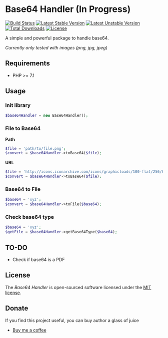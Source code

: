 # Base64 Handler (In Progress)

[![Build Status](https://travis-ci.org/normeno/base64-handler.svg?branch=master)](https://travis-ci.org/normeno/base64-handler)
[![Latest Stable Version](https://poser.pugx.org/normeno/base64-handler/v/stable)](https://packagist.org/packages/normeno/base64-handler)
[![Latest Unstable Version](https://poser.pugx.org/normeno/base64-handler/v/unstable)](https://packagist.org/packages/normeno/base64-handler)
[![Total Downloads](https://poser.pugx.org/normeno/base64-handler/downloads)](https://packagist.org/packages/normeno/base64-handler)
[![License](https://poser.pugx.org/normeno/base64-handler/license)](https://packagist.org/packages/normeno/base64-handler)

A simple and powerful package to handle base64.

_Currently only tested with images (png, jpg, jpeg)_

## Requirements

* PHP >= 7.1

## Usage

### Init library

```php
$base64Handler = new Base64Handler();
```

### File to Base64

**Path**

```php
$file = 'path/to/file.png';
$convert = $base64Handler->toBase64($file);
```

**URL**

```php
$file = 'http://icons.iconarchive.com/icons/graphicloads/100-flat/256/home-icon.png';
$convert = $base64Handler->toBase64($file);
```

### Base64 to File

```php
$base64 = 'xyz';
$convert = $base64Handler->toFile($base64);
```

### Check base64 type

```php
$base64 = 'xyz';
$getFile = $base64Handler->getBase64Type($base64);
```

## TO-DO

* Check if base64 is a PDF

## License

The _Base64 Handler_ is open-sourced software licensed under the [MIT license](https://opensource.org/licenses/MIT).

## Donate

If you find this project useful, you can buy author a glass of juice

* [Buy me a coffee](https://www.buymeacoff.ee/normeno)
